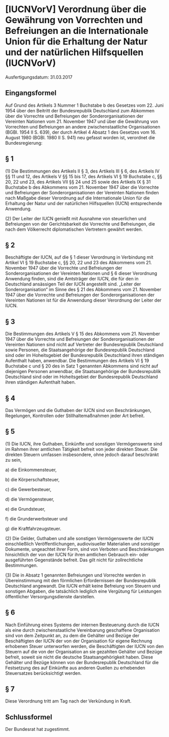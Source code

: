 # [IUCNVorV] Verordnung über die Gewährung von Vorrechten und Befreiungen an die Internationale Union für die Erhaltung der Natur und der natürlichen Hilfsquellen  (IUCNVorV)

Ausfertigungsdatum: 31.03.2017

 

## Eingangsformel

Auf Grund des Artikels 3 Nummer 1 Buchstabe b des Gesetzes vom 22. Juni 1954 über den Beitritt der Bundesrepublik Deutschland zum Abkommen über die Vorrechte und Befreiungen der Sonderorganisationen der Vereinten Nationen vom 21. November 1947 und über die Gewährung von Vorrechten und Befreiungen an andere zwischenstaatliche Organisationen (BGBl. 1954 II S. 639), der durch Artikel 4 Absatz 1 des Gesetzes vom 16. August 1980 (BGBl. 1980 II S. 941) neu gefasst worden ist, verordnet die Bundesregierung:


## § 1

(1) Die Bestimmungen des Artikels II § 3, des Artikels III § 6, des Artikels IV §§ 11 und 12, des Artikels V §§ 15 bis 17, des Artikels VI § 19 Buchstabe c, §§ 20, 22 und 23, des Artikels VII §§ 24 und 25 sowie des Artikels IX § 31 Buchstabe b des Abkommens vom 21. November 1947 über die Vorrechte und Befreiungen der Sonderorganisationen der Vereinten Nationen finden nach Maßgabe dieser Verordnung auf die Internationale Union für die Erhaltung der Natur und der natürlichen Hilfsquellen (IUCN) entsprechende Anwendung.

(2) Der Leiter der IUCN genießt mit Ausnahme von steuerlichen und Befreiungen von der Gerichtsbarkeit die Vorrechte und Befreiungen, die nach dem Völkerrecht diplomatischen Vertretern gewährt werden.


## § 2

Beschäftigte der IUCN, auf die § 1 dieser Verordnung in Verbindung mit Artikel VI § 19 Buchstabe c, §§ 20, 22 und 23 des Abkommens vom 21. November 1947 über die Vorrechte und Befreiungen der Sonderorganisationen der Vereinten Nationen und § 6 dieser Verordnung Anwendung finden, sind die Amtsträger der IUCN, die für den in Deutschland ansässigen Teil der IUCN angestellt sind. „Leiter der Sonderorganisation“ im Sinne des § 21 des Abkommens vom 21. November 1947 über die Vorrechte und Befreiungen der Sonderorganisationen der Vereinten Nationen ist für die Anwendung dieser Verordnung der Leiter der IUCN.


## § 3

Die Bestimmungen des Artikels V § 15 des Abkommens vom 21. November 1947 über die Vorrechte und Befreiungen der Sonderorganisationen der Vereinten Nationen sind nicht auf Vertreter der Bundesrepublik Deutschland sowie Personen, die Staatsangehörige der Bundesrepublik Deutschland sind oder im Hoheitsgebiet der Bundesrepublik Deutschland ihren ständigen Aufenthalt haben, anwendbar. Die Bestimmungen des Artikels VI § 19 Buchstabe c und § 20 des in Satz 1 genannten Abkommens sind nicht auf diejenigen Personen anwendbar, die Staatsangehörige der Bundesrepublik Deutschland sind oder im Hoheitsgebiet der Bundesrepublik Deutschland ihren ständigen Aufenthalt haben.


## § 4

Das Vermögen und die Guthaben der IUCN sind von Beschränkungen, Regelungen, Kontrollen oder Stillhaltemaßnahmen jeder Art befreit.


## § 5

(1) Die IUCN, ihre Guthaben, Einkünfte und sonstigen Vermögenswerte sind im Rahmen ihrer amtlichen Tätigkeit befreit von jeder direkten Steuer. Die direkten Steuern umfassen insbesondere, ohne jedoch darauf beschränkt zu sein,

a) die Einkommensteuer,

b) die Körperschaftsteuer,

c) die Gewerbesteuer,

d) die Vermögensteuer,

e) die Grundsteuer,

f) die Grunderwerbsteuer und

g) die Kraftfahrzeugsteuer.

(2) Die Gelder, Guthaben und alle sonstigen Vermögenswerte der IUCN einschließlich Veröffentlichungen, audiovisueller Materialien und sonstiger Dokumente, ungeachtet ihrer Form, sind von Verboten und Beschränkungen hinsichtlich der von der IUCN für ihren amtlichen Gebrauch ein- oder ausgeführten Gegenstände befreit. Das gilt nicht für zollrechtliche Bestimmungen.

(3) Die in Absatz 1 genannten Befreiungen und Vorrechte werden in Übereinstimmung mit den förmlichen Erfordernissen der Bundesrepublik Deutschland angewandt. Die IUCN erhält keine Befreiung von Steuern und sonstigen Abgaben, die tatsächlich lediglich eine Vergütung für Leistungen öffentlicher Versorgungsdienste darstellen.


## § 6

Nach Einführung eines Systems der internen Besteuerung durch die IUCN als eine durch zwischenstaatliche Vereinbarung geschaffene Organisation sind von dem Zeitpunkt an, zu dem die Gehälter und Bezüge der Beschäftigten der IUCN der von der Organisation für eigene Rechnung erhobenen Steuer unterworfen werden, die Beschäftigten der IUCN von den Steuern auf die von der Organisation an sie gezahlten Gehälter und Bezüge befreit, soweit sie nicht die deutsche Staatsangehörigkeit haben. Diese Gehälter und Bezüge können von der Bundesrepublik Deutschland für die Festsetzung des auf Einkünfte aus anderen Quellen zu erhebenden Steuersatzes berücksichtigt werden.


## § 7

Diese Verordnung tritt am Tag nach der Verkündung in Kraft.


## Schlussformel

Der Bundesrat hat zugestimmt.
